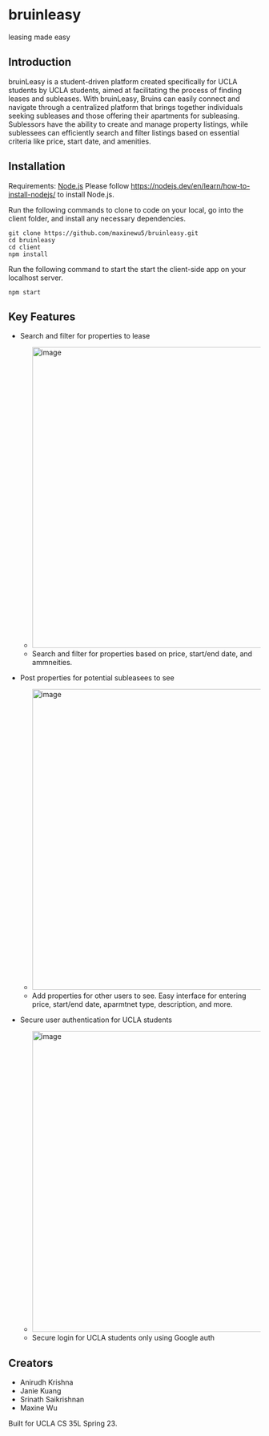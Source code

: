 # bruinleasy
leasing made easy

## Introduction

bruinLeasy is a student-driven platform created specifically for UCLA students by UCLA students, aimed at facilitating the process of finding leases and subleases. With bruinLeasy, Bruins can easily connect and navigate through a centralized platform that brings together individuals seeking subleases and those offering their apartments for subleasing. Sublessors have the ability to create and manage property listings, while sublessees can efficiently search and filter listings based on essential criteria like price, start date, and amenities.

## Installation

Requirements: [Node.js](https://nodejs.org/en)
Please follow https://nodejs.dev/en/learn/how-to-install-nodejs/ to install Node.js.

Run the following commands to clone to code on your local, go into the client folder, and install any necessary dependencies. 
```
git clone https://github.com/maxinewu5/bruinleasy.git
cd bruinleasy
cd client 
npm install 
```

Run the following command to start the start the client-side app on your localhost server. 
```
npm start
```

## Key Features

* Search and filter for properties to lease
    * <img width="600" alt="image" src="https://github.com/maxinewu5/bruinleasy/assets/48866979/09d5f80c-eefd-4901-b5cf-0e8ff2e3b27b">
    * Search and filter for properties based on price, start/end date, and ammneities. 
    
* Post properties for potential subleasees to see 
    * <img width="600" alt="image" src="https://github.com/maxinewu5/bruinleasy/assets/48866979/fcb3d22e-d07a-4d7e-806f-5c6fa4aee3f7">
    * Add properties for other users to see. Easy interface for entering price, start/end date, aparmtnet type, description, and more. 
    
* Secure user authentication for UCLA students
    * <img width="600" alt="image" src="https://github.com/maxinewu5/bruinleasy/assets/48866979/3a7ca4b6-e16b-44f7-b746-3908c0b15c88">
    * Secure login for UCLA students only using Google auth

## Creators
* Anirudh Krishna 
* Janie Kuang 
* Srinath Saikrishnan 
* Maxine Wu 

Built for UCLA CS 35L Spring 23.
